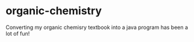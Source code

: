 # organic-chemistry

Converting my organic chemisry textbook into a java program has been a lot of fun!